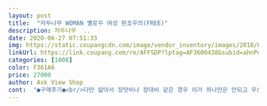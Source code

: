 ```yaml
---
layout: post 
title:  "자두나무 WOMAN 옐로우 여성 판쵸우의(FREE)" 
description: 자두나무  ..
date: 2020-06-27 07:51:33 
img: https://static.coupangcdn.com/image/vendor_inventory/images/2018/07/26/17/0/16d7bfd8-b891-4383-b3b3-7a3781c1bdf4.jpg 
linkUrl: https://link.coupang.com/re/AFFSDP?lptag=AF3600438&subid=ahnPublicAsk&pageKey=113276114&itemId=340350166&vendorItemId=3835055982&traceid=V0-113-b5fb2604bf474256 
categories: [1008] 
color: F361A6 
price: 27000 
author: Ask View Shop 
cont:  "●구매후기●<br/>다만 얇아서 장맛비나 장대비 같은 경우 이거 하나만은 안되고 우산은 필수에요<br/>등산때 사용하려고 구입했는데 아직 사용전입니다.<br/> 색상은 화면처럼 이쁘고 화사합니다.<br/> 참고로 전 164에 55 66 사이즈 착용체형인데 넉넉하게 잘 맞습니다.<br/>  길이는 무릎 약간 밑이고,  넓이는 충분히 여유있습니다.<br/>  앞에 주머니가 있어 물건 수납가능.<br/> 손가락  고리가 있어 팔을 올려도 올라가지 않고,  수납전용 파우치가 있고,  카라비너가 있어 가방에 걸수도 있습니다.<br/> 저는 이제품 너무 맘에 들고 지인한테도 추천하고 싶은 제품입니다.<br/><br/>애들 어린이집 보낼 때 매번 이불 가방이랑 가방이 젖어서 다 덮을 수 있는 판초 우의를 산 건데 품도 넉넉하고 디자인도 예뻐요<br/>예쁘고 사용하기 좋아요.<br/>.<br/>특히 외부에 주머니가 있어서 좋아요<br/>" 
---
```

